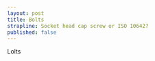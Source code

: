 ```yaml
---
layout: post
title: Bolts
strapline: Socket head cap screw or ISO 10642?
published: false
---
```


Lolts